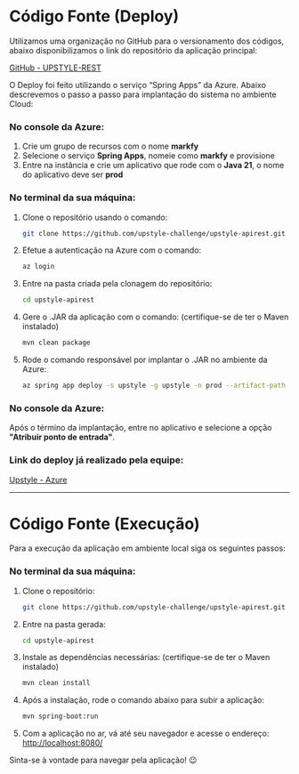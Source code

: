 # Código Fonte (Deploy)

Utilizamos uma organização no GitHub para o versionamento dos códigos, abaixo disponibilizamos o link do repositório da aplicação principal:

[GitHub - UPSTYLE-REST](https://github.com/upstyle-challenge/upstyle-apirest)

O Deploy foi feito utilizando o serviço “Spring Apps” da Azure. Abaixo descrevemos o passo a passo para implantação do sistema no ambiente Cloud:

### No console da Azure:

1. Crie um grupo de recursos com o nome **markfy**
2. Selecione o serviço **Spring Apps**, nomeie como **markfy** e provisione
3. Entre na instância e crie um aplicativo que rode com o **Java 21**, o nome do aplicativo deve ser **prod**

### No terminal da sua máquina:

1. Clone o repositório usando o comando:

    ```bash
    git clone https://github.com/upstyle-challenge/upstyle-apirest.git
    ```

2. Efetue a autenticação na Azure com o comando:

    ```bash
    az login
    ```

3. Entre na pasta criada pela clonagem do repositório:

    ```bash
    cd upstyle-apirest
    ```

4. Gere o .JAR da aplicação com o comando: (certifique-se de ter o Maven instalado)

    ```bash
    mvn clean package
    ```

5. Rode o comando responsável por implantar o .JAR no ambiente da Azure:

    ```bash
    az spring app deploy -s upstyle -g upstyle -n prod --artifact-path target/upstyle-0.0.1-SNAPSHOT.jar
    ```

### No console da Azure:

Após o término da implantação, entre no aplicativo e selecione a opção **"Atribuir ponto de entrada"**.

### Link do deploy já realizado pela equipe:

[Upstyle - Azure](https://upstyle-prod.azuremicroservices.io/perguntasview)

---

# Código Fonte (Execução)

Para a execução da aplicação em ambiente local siga os seguintes passos:

### No terminal da sua máquina:

1. Clone o repositório:

    ```bash
    git clone https://github.com/upstyle-challenge/upstyle-apirest.git
    ```

2. Entre na pasta gerada:

    ```bash
    cd upstyle-apirest
    ```

3. Instale as dependências necessárias: (certifique-se de ter o Maven instalado)

    ```bash
    mvn clean install
    ```

4. Após a instalação, rode o comando abaixo para subir a aplicação:

    ```bash
    mvn spring-boot:run
    ```

5. Com a aplicação no ar, vá até seu navegador e acesse o endereço: [http://localhost:8080/](http://localhost:8080/perguntasview)

Sinta-se à vontade para navegar pela aplicação! :wink:
